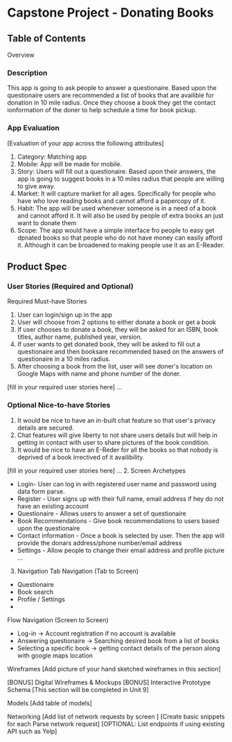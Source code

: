 # Capstone Project - Donating Books

## Table of Contents

Overview

### Description
This app is going to ask people to answer a questionaire. Based upon the questionaire users are recommended a list of books that are availible for donation in 10 mile radius. Once they choose a book they get the contact ionformation of the doner to help schedule a time for book pickup.

### App Evaluation
[Evaluation of your app across the following attributes]

1. Category: Matching app
2. Mobile: App will be made for mobile.
3. Story: Users will fill out a questionaire. Based upon their answers, the app is going to suggest books in a 10 miles radius that people are willing to give away.
4. Market: It will capture market for all ages. Specifically for people who have who love reading books and cannot afford a papercopy of it.
5. Habit: The app will be used whenever someone is in a need of a book and cannot afford it. It will also be used by people of extra books an just want to donate them
6. Scope: The app would have a simple interface fro people to easy get dpnated books so that people who do not have money can easily afford it. Although it can be broadened to making people use it as an E-Reader.

## Product Spec
### User Stories (Required and Optional)
Required Must-have Stories
1. User can login/sign up in the app
2. User will choose from 2 options to either donate a book or get a book
3. If user chooses to donate a book, they will be asked for an ISBN, book titles, author name, published year, version.
4. If user wants to get donated book, they will be asked to fill out a questionaire and then booksare recommended based on the answers of questionaire in a 10 miles radius.
5. After choosing a book from the list, user will see doner's location on Google Maps with name and phone number of the doner.
 
[fill in your required user stories here]
…
### Optional Nice-to-have Stories
1. It would be nice to have an in-built chat feature so that user's privacy details are secured.
2. Chat features will give liberty to not share users details but will help in getting in contact with user to share pictures of the book condition.
3. It would be nice to have an E-Reder for all the books so that nobody is deprived of a book irrectived of it availibility.

[fill in your required user stories here]
…
2. Screen Archetypes
* Login- User can log in with registered user name and password using data form parse.
* Register - User signs up with their full name, email address if hey do not have an existing account
* Questionaire - Allows users to answer a set of questionaire
* Book Recommendations - Give book recommendations to users based upon the questionaire
* Contact information - Once a book is selected by user. Then the app will provide the donars address/phone number/email address
* Settings - Allow people to change their email address and profile picture
…
3. Navigation
Tab Navigation (Tab to Screen)

* Questionaire
* Book search
* Profile / Settings
* 
Flow Navigation (Screen to Screen)

* Log-in -> Account registration if no account is available
* Answering questionaire -> Searching desired book from a list of books
* Selecting a specific book -> getting contact details of the person along with google maps location

Wireframes
[Add picture of your hand sketched wireframes in this section]


[BONUS] Digital Wireframes & Mockups
[BONUS] Interactive Prototype
Schema
[This section will be completed in Unit 9]

Models
[Add table of models]

Networking
[Add list of network requests by screen ]
[Create basic snippets for each Parse network request]
[OPTIONAL: List endpoints if using existing API such as Yelp]
